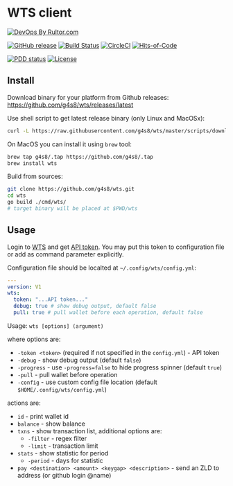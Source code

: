 # WTS client

[![DevOps By Rultor.com](http://www.rultor.com/b/g4s8/wts)](http://www.rultor.com/p/g4s8/wts)

[![GitHub release](https://img.shields.io/github/release/g4s8/wts.svg?label=version)](https://github.com/g4s8/wts/releases/latest)
[![Build Status](https://img.shields.io/travis/g4s8/wts.svg?style=flat-square)](https://travis-ci.org/g4s8/wts)
[![CircleCI](https://circleci.com/gh/g4s8/wts.svg?style=svg)](https://circleci.com/gh/g4s8/wts)
[![Hits-of-Code](https://hitsofcode.com/github/g4s8/wts)](https://hitsofcode.com/view/github/g4s8/wts)

[![PDD status](http://www.0pdd.com/svg?name=g4s8/wts)](http://www.0pdd.com/p?name=g4s8/wts)
[![License](https://img.shields.io/github/license/g4s8/wts.svg?style=flat-square)](https://github.com/g4s8/wts/blob/master/LICENSE)

## Install

Download binary for your platform from Github releases:
https://github.com/g4s8/wts/releases/latest

Use shell script to get latest release binary (only Linux and MacOSx):
```sh
curl -L https://raw.githubusercontent.com/g4s8/wts/master/scripts/download.sh | sh
```

On MacOS you can install it using `brew` tool:
```sh
brew tap g4s8/.tap https://github.com/g4s8/.tap
brew install wts
```

Build from sources:
```sh
git clone https://github.com/g4s8/wts.git
cd wts
go build ./cmd/wts/
# target binary will be placed at $PWD/wts
```

## Usage

Login to [WTS](https://wts.zold.io/) and get [API token](https://wts.zold.io/api).
You may put this token to configuration file or add as command parameter explicitly.

Configuration file should be localted at `~/.config/wts/config.yml`:
```yaml
---
version: V1
wts:
  token: "...API token..."
  debug: true # show debug output, default false
  pull: true # pull wallet before each operation, default false
```

Usage: `wts [options] (argument)`

where options are:
 - `-token <token>` (required if not specified in the `config.yml`) - API token
 - `-debug` - show debug output (default `false`)
 - `-progress` - use `-progress=false` to hide progress spinner (default `true`)
 - `-pull` - pull wallet before operation
 - `-config` - use custom config file location (default `$HOME/.config/wts/config.yml`)

actions are:
 - `id` - print wallet id
 - `balance` - show balance
 - `txns` - show transaction list, additional options are:
   - `-filter` - regex filter
   - `-limit` - transaction limit
 - `stats` - show statistic for period
   - `-period` - days for statistic
 - `pay <destination> <amount> <keygap> <description>` - send an <amount> ZLD to <destination> address (or github login @name) 


